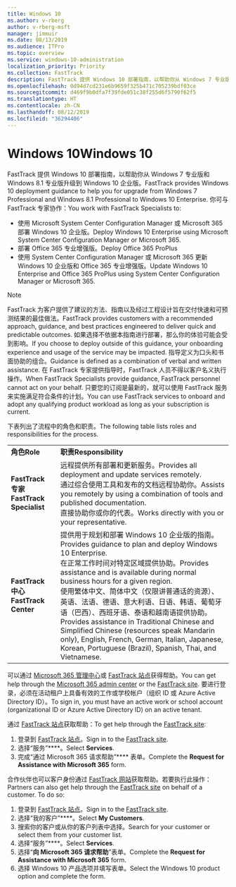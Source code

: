 ```yaml
---
title: Windows 10
ms.author: v-rberg
author: v-rberg-msft
manager: jimmuir
ms.date: 08/13/2019
ms.audience: ITPro
ms.topic: overview
ms.service: windows-10-administration
localization_priority: Priority
ms.collection: FastTrack
description: FastTrack 提供 Windows 10 部署指南，以帮助你从 Windows 7 专业版和 Windows 8.1 专业版升级到 Windows 10 企业版。
ms.openlocfilehash: 0d94d7cd231e6b9659f325b471c705239bdf03ce
ms.sourcegitcommit: d469f9b0dfa7f39fde051c38f255d6f5790f62f5
ms.translationtype: HT
ms.contentlocale: zh-CN
ms.lasthandoff: 08/12/2019
ms.locfileid: "36294406"
---
```

# <a name="windows-10"></a><span data-ttu-id="2b9b6-103">Windows 10</span><span class="sxs-lookup"><span data-stu-id="2b9b6-103">Windows 10</span></span>

<span data-ttu-id="2b9b6-104">FastTrack 提供 Windows 10 部署指南，以帮助你从 Windows 7 专业版和 Windows 8.1 专业版升级到 Windows 10 企业版。</span><span class="sxs-lookup"><span data-stu-id="2b9b6-104">FastTrack provides Windows 10 deployment guidance to help you for upgrade from Windows 7 Professional and Windows 8.1 Professional to Windows 10 Enterprise.</span></span> <span data-ttu-id="2b9b6-105">你可与 FastTrack 专家协作：</span><span class="sxs-lookup"><span data-stu-id="2b9b6-105">You work with FastTrack Specialists to:</span></span>

- <span data-ttu-id="2b9b6-106">使用 Microsoft System Center Configuration Manager 或 Microsoft 365 部署 Windows 10 企业版。</span><span class="sxs-lookup"><span data-stu-id="2b9b6-106">Deploy Windows 10 Enterprise using Microsoft System Center Configuration Manager or Microsoft 365.</span></span>
- <span data-ttu-id="2b9b6-107">部署 Office 365 专业增强版。</span><span class="sxs-lookup"><span data-stu-id="2b9b6-107">Deploy Office 365 ProPlus</span></span> 
- <span data-ttu-id="2b9b6-108">使用 System Center Configuration Manager 或 Microsoft 365 更新 Windows 10 企业版和 Office 365 专业增强版。</span><span class="sxs-lookup"><span data-stu-id="2b9b6-108">Update Windows 10 Enterprise and Office 365 ProPlus using System Center Configuration Manager or Microsoft 365.</span></span>
  
> [!NOTE]
> <span data-ttu-id="2b9b6-109">FastTrack 为客户提供了建议的方法、指南以及经过工程设计旨在交付快速和可预测结果的最佳做法。</span><span class="sxs-lookup"><span data-stu-id="2b9b6-109">FastTrack provides customers with a recommended approach, guidance, and best practices engineered to deliver quick and predictable outcomes.</span></span> <span data-ttu-id="2b9b6-110">如果选择不依据本指南进行部署，那么你的体验可能会受到影响。</span><span class="sxs-lookup"><span data-stu-id="2b9b6-110">If you choose to deploy outside of this guidance, your onboarding experience and usage of the service may be impacted.</span></span> <span data-ttu-id="2b9b6-111">指导定义为口头和书面协助的组合。</span><span class="sxs-lookup"><span data-stu-id="2b9b6-111">Guidance is defined as a combination of verbal and written assistance.</span></span> <span data-ttu-id="2b9b6-112">在 FastTrack 专家提供指导时，FastTrack 人员不得以客户名义执行操作。</span><span class="sxs-lookup"><span data-stu-id="2b9b6-112">When FastTrack Specialists provide guidance, FastTrack personnel cannot act on your behalf.</span></span> <span data-ttu-id="2b9b6-113">只要您的订阅是最新的，就可以使用 FastTrack 服务来实施满足符合条件的计划。</span><span class="sxs-lookup"><span data-stu-id="2b9b6-113">You can use FastTrack services to onboard and adopt any qualifying product workload as long as your subscription is current.</span></span>  
    
<span data-ttu-id="2b9b6-114">下表列出了流程中的角色和职责。</span><span class="sxs-lookup"><span data-stu-id="2b9b6-114">The following table lists roles and responsibilities for the process.</span></span>

|||
|:-----|:-----|
|<span data-ttu-id="2b9b6-115">**角色**</span><span class="sxs-lookup"><span data-stu-id="2b9b6-115">**Role**</span></span> <br/> |<span data-ttu-id="2b9b6-116">**职责**</span><span class="sxs-lookup"><span data-stu-id="2b9b6-116">**Responsibility**</span></span> <br/> |
|<span data-ttu-id="2b9b6-117">**FastTrack 专家**</span><span class="sxs-lookup"><span data-stu-id="2b9b6-117">**FastTrack Specialist**</span></span> <br/> |<span data-ttu-id="2b9b6-118">远程提供所有部署和更新服务。</span><span class="sxs-lookup"><span data-stu-id="2b9b6-118">Provides all deployment and update services remotely.</span></span>  <br/> <span data-ttu-id="2b9b6-119">通过综合使用工具和发布的文档远程协助你。</span><span class="sxs-lookup"><span data-stu-id="2b9b6-119">Assists you remotely by using a combination of tools and published documentation.</span></span> <br/> <span data-ttu-id="2b9b6-120">直接协助你或你的代表。</span><span class="sxs-lookup"><span data-stu-id="2b9b6-120">Works directly with you or your representative.</span></span>|
|<span data-ttu-id="2b9b6-121">**FastTrack 中心**</span><span class="sxs-lookup"><span data-stu-id="2b9b6-121">**FastTrack Center**</span></span>  <br/> |<span data-ttu-id="2b9b6-122">提供用于规划和部署 Windows 10 企业版的指南。</span><span class="sxs-lookup"><span data-stu-id="2b9b6-122">Provides guidance to plan and deploy Windows 10 Enterprise.</span></span>   <br/> <span data-ttu-id="2b9b6-123">在正常工作时间对特定区域提供协助。</span><span class="sxs-lookup"><span data-stu-id="2b9b6-123">Provides assistance and is available during normal business hours for a given region.</span></span> <br/> <span data-ttu-id="2b9b6-124">使用繁体中文、简体中文（仅限讲普通话的资源）、英语、法语、德语、意大利语、日语、韩语、葡萄牙语（巴西）、西班牙语、泰语和越南语提供协助。</span><span class="sxs-lookup"><span data-stu-id="2b9b6-124">Provides assistance in Traditional Chinese and Simplified Chinese (resources speak Mandarin only), English, French, German, Italian, Japanese, Korean, Portuguese (Brazil), Spanish, Thai, and Vietnamese.</span></span>|
 
<span data-ttu-id="2b9b6-125">可以通过 [Microsoft 365 管理中心](https://go.microsoft.com/fwlink/?linkid=2032704)或 [FastTrack 站点](https://go.microsoft.com/fwlink/?linkid=780698)获得帮助。</span><span class="sxs-lookup"><span data-stu-id="2b9b6-125">You can get help through the [Microsoft 365 admin center](https://go.microsoft.com/fwlink/?linkid=2032704) or the [FastTrack site](https://go.microsoft.com/fwlink/?linkid=780698).</span></span> <span data-ttu-id="2b9b6-126">要进行登录，必须在活动租户上具备有效的工作或学校帐户（组织 ID 或 Azure Active Directory ID）。</span><span class="sxs-lookup"><span data-stu-id="2b9b6-126">To sign in, you must have an active work or school account (organizational ID or Azure Active Directory ID) on an active tenant.</span></span> 

<span data-ttu-id="2b9b6-127">通过 [FastTrack 站点](https://go.microsoft.com/fwlink/?linkid=780698)获取帮助：</span><span class="sxs-lookup"><span data-stu-id="2b9b6-127">To get help through the [FastTrack site](https://go.microsoft.com/fwlink/?linkid=780698):</span></span> 
1.  <span data-ttu-id="2b9b6-128">登录到 [FastTrack 站点](https://go.microsoft.com/fwlink/?linkid=780698)。</span><span class="sxs-lookup"><span data-stu-id="2b9b6-128">Sign in to the [FastTrack site](https://go.microsoft.com/fwlink/?linkid=780698).</span></span> 
2.  <span data-ttu-id="2b9b6-129">选择“服务”\*\*\*\*。</span><span class="sxs-lookup"><span data-stu-id="2b9b6-129">Select **Services**.</span></span>
3.  <span data-ttu-id="2b9b6-130">完成“通过 Microsoft 365 请求帮助”\*\*\*\* 表单。</span><span class="sxs-lookup"><span data-stu-id="2b9b6-130">Complete the **Request for Assistance with Microsoft 365** form.</span></span>
  
<span data-ttu-id="2b9b6-p104">合作伙伴也可以客户身份通过 [FastTrack 网站](https://go.microsoft.com/fwlink/?linkid=780698)获取帮助。若要执行此操作：</span><span class="sxs-lookup"><span data-stu-id="2b9b6-p104">Partners can also get help through the [FastTrack site](https://go.microsoft.com/fwlink/?linkid=780698) on behalf of a customer. To do so:</span></span>
1.  <span data-ttu-id="2b9b6-133">登录到 [FastTrack 站点](https://go.microsoft.com/fwlink/?linkid=780698)。</span><span class="sxs-lookup"><span data-stu-id="2b9b6-133">Sign in to the [FastTrack site](https://go.microsoft.com/fwlink/?linkid=780698).</span></span> 
2.  <span data-ttu-id="2b9b6-134">选择“我的客户”\*\*\*\*。</span><span class="sxs-lookup"><span data-stu-id="2b9b6-134">Select **My Customers**.</span></span>
3.  <span data-ttu-id="2b9b6-135">搜索你的客户或从你的客户列表中选择。</span><span class="sxs-lookup"><span data-stu-id="2b9b6-135">Search for your customer or select them from your customer list.</span></span>
4.  <span data-ttu-id="2b9b6-136">选择“服务”\*\*\*\*。</span><span class="sxs-lookup"><span data-stu-id="2b9b6-136">Select **Services**.</span></span>
5.  <span data-ttu-id="2b9b6-137">选择“**向 Microsoft 365 请求帮助**”表单。</span><span class="sxs-lookup"><span data-stu-id="2b9b6-137">Complete the **Request for Assistance with Microsoft 365** form.</span></span>
6.  <span data-ttu-id="2b9b6-138">选择 Windows 10 产品选项并填写表单。</span><span class="sxs-lookup"><span data-stu-id="2b9b6-138">Select the Windows 10 product option and complete the form.</span></span>
 
